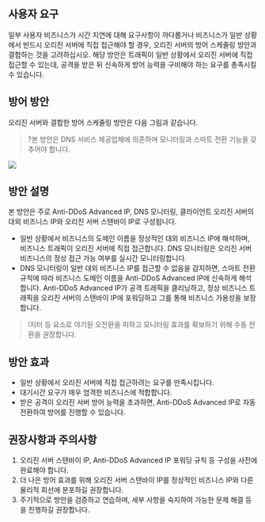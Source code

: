 

## 사용자 요구
일부 사용자 비즈니스가 시간 지연에 대해 요구사항이 까다롭거나 비즈니스가 일반 상황에서 반드시 오리진 서버에 직접 접근해야 할 경우, 오리진 서버의 방어 스케줄링 방안과 결합하는 것을 고려하십시오.
해당 방안은 트래픽이 일반 상황에서 오리진 서버에 직접 접근할 수 있는데, 공격을 받은 뒤 신속하게 방어 능력을 구비해야 하는 요구를 총족시킬 수 있습니다.

## 방어 방안
오리진 서버와 결합한 방어 스케줄링 방안은 다음 그림과 같습니다.
>?본 방안은 DNS 서비스 제공업체에 의존하며 모니터링과 스마트 전환 기능을 갖추어야 합니다.

 ![](https://main.qcloudimg.com/raw/25b320a68db4122b83fcf85b5a53843d.png)

## 방안 설명
본 방안은 주로 Anti-DDoS Advanced IP, DNS 모니터링, 클라이언트 오리진 서버의 대외 비즈니스 IP와 오리진 서버 스탠바이 IP로 구성됩니다.
- 일반 상황에서 비즈니스의 도메인 이름을 정상적인 대외 비즈니스 IP에 해석하며, 비즈니스 트래픽이 오리진 서버에 직접 접근합니다. DNS 모니터링은 오리진 서버 비즈니스의 정상 접근 가능 여부를 실시간 모니터링합니다.
- DNS 모니터링이 일반 대외 비즈니스 IP를 접근할 수 없음을 감지하면, 스마트 전환 규칙에 따라 비즈니스 도메인 이름을 Anti-DDoS Advanced IP에 신속하게 해석합니다. Anti-DDoS Advanced IP가 공격 트래픽을 클리닝하고, 정상 비즈니스 트래픽을 오리진 서버의 스탠바이 IP에 포워딩하고 그를 통해 비즈니스 가용성을 보장합니다.
>!지터 등 요소로 야기된 오전환을 피하고 모니터링 효과를 확보하기 위해 수동 전환을 권장합니다.


## 방안 효과
- 일반 상황에서 오리진 서버에 직접 접근하려는 요구를 만족시킵니다.
- 대기시간 요구가 매우 엄격한 비즈니스에 적합합니다.
- 받은 공격이 오리진 서버 방어 능력을 초과하면, Anti-DDoS Advanced IP로 자동 전환하여 방어를 진행할 수 있습니다.

## 권장사항과 주의사항
1. 오리진 서버 스탠바이 IP, Anti-DDoS Advanced IP 포워딩 규칙 등 구성을 사전에 완료해야 합니다.
2. 더 나은 방어 효과를 위해 오리진 서버 스탠바이 IP를 정상적인 비즈니스 IP와 다른 물리적 회선에 분포하길 권장합니다.
3. 주기적으로 방안을 검증하고 연습하며, 세부 사항을 숙지하여 가능한 문제 해결 등을 진행하길 권장합니다.


